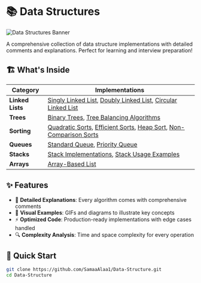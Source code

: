 # 📚 Data Structures

![Data Structures Banner](https://media.giphy.com/media/v1.Y2lkPTc5MGI3NjExcW1pZ3RqYzVtZ3B6Y2R5d2x6dGJ6Z2V4eGJ6dHp0ZzZ1bmRmaWZ1biZlcD12MV9pbnRlcm5hbF9naWZfYnlfaWQmY3Q9Zw/qgQUggAC3Pfv687qPC/giphy.gif)

A comprehensive collection of data structure implementations with detailed comments and explanations. Perfect for learning and interview preparation!

## 🏗️ What's Inside

| Category       | Implementations                                                                 |
|----------------|---------------------------------------------------------------------------------|
| **Linked Lists** | [Singly Linked List](Linked-Lists/linkedList.cpp), [Doubly Linked List](Linked-Lists/Doubly-Linked-List.cpp), [Circular Linked List](Linked-Lists/Circular-Linked-List.cpp) |
| **Trees**      | [Binary Trees](Trees/Tree.cpp), [Tree Balancing Algorithms](Trees/treeBalancing.cpp) |
| **Sorting**    | [Quadratic Sorts](Sorting/quadratic_sorts.cpp), [Efficient Sorts](Sorting/efficient_sorts.cpp), [Heap Sort](Sorting/heap_sort.cpp), [Non-Comparison Sorts](Sorting/non_comparison_sorts.cpp) |
| **Queues**     | [Standard Queue](Queue/queue.cpp), [Priority Queue](Queue/priority_queue.cpp) |
| **Stacks**     | [Stack Implementations](Stack/), [Stack Usage Examples](Stack/Stack_usage_example) |
| **Arrays**     | [Array-Based List](Array-Based-List.cpp) |

## ✨ Features

- 🧠 **Detailed Explanations**: Every algorithm comes with comprehensive comments
- 🎯 **Visual Examples**: GIFs and diagrams to illustrate key concepts
- ⚡ **Optimized Code**: Production-ready implementations with edge cases handled
- 🔍 **Complexity Analysis**: Time and space complexity for every operation

## 🚀 Quick Start

```bash
git clone https://github.com/SamaaAlaa1/Data-Structure.git
cd Data-Structure
